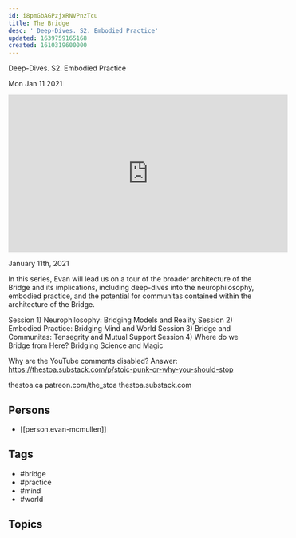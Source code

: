 ```yaml
---
id: i8pmGbAGPzjxRNVPnzTcu
title: The Bridge
desc: ' Deep-Dives. S2. Embodied Practice'
updated: 1639759165168
created: 1610319600000
---
```



 Deep-Dives. S2. Embodied Practice

Mon Jan 11 2021

<iframe width="560" height="315" src="https://www.youtube.com/embed/7OqdjBvOrls" title="The Bridge: Deep-Dives. S2. Embodied Practice: Bridging Mind and World w/ Evan McMullen" frameborder="0" allow="accelerometer; autoplay; clipboard-write; encrypted-media; gyroscope; picture-in-picture" allowfullscreen ></iframe>

January 11th, 2021

In this series, Evan will lead us on a tour of the broader architecture of the Bridge and its implications, including deep-dives into the neurophilosophy, embodied practice, and the potential for communitas contained within the architecture of the Bridge.

Session 1)
Neurophilosophy: Bridging Models and Reality
Session 2)
Embodied Practice: Bridging Mind and World
Session 3)
Bridge and Communitas: Tensegrity and Mutual Support
Session 4)
Where do we Bridge from Here? Bridging Science and Magic

Why are the YouTube comments disabled? Answer: https://thestoa.substack.com/p/stoic-punk-or-why-you-should-stop

thestoa.ca
patreon.com/the_stoa
thestoa.substack.com

## Persons

- [[person.evan-mcmullen]]

## Tags

- #bridge
- #practice
- #mind
- #world

## Topics



